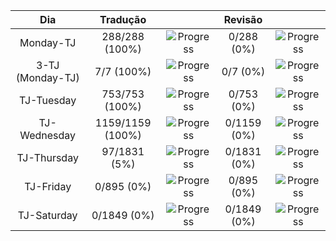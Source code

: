 |     **Dia**      |   **Tradução**   |                                                       | **Revisão** |                                                     |
| :--------------: | :--------------: | :---------------------------------------------------: | :---------: | :-------------------------------------------------: |
|    Monday-TJ     |  288/288 (100%)  | ![Progress](https://progress-bar.dev/100/?&width=150) | 0/288 (0%)  | ![Progress](https://progress-bar.dev/0/?&width=150) |
| 3-TJ (Monday-TJ) |    7/7 (100%)    | ![Progress](https://progress-bar.dev/100/?&width=150) |  0/7 (0%)   | ![Progress](https://progress-bar.dev/0/?&width=150) |
|    TJ-Tuesday    |  753/753 (100%)  | ![Progress](https://progress-bar.dev/100/?&width=150) | 0/753 (0%)  | ![Progress](https://progress-bar.dev/0/?&width=150) |
|   TJ-Wednesday   | 1159/1159 (100%) | ![Progress](https://progress-bar.dev/100/?&width=150) | 0/1159 (0%) | ![Progress](https://progress-bar.dev/0/?&width=150) |
|   TJ-Thursday    |   97/1831 (5%)   |  ![Progress](https://progress-bar.dev/5/?&width=150)  | 0/1831 (0%) | ![Progress](https://progress-bar.dev/0/?&width=150) |
|    TJ-Friday     |    0/895 (0%)    |  ![Progress](https://progress-bar.dev/0/?&width=150)  | 0/895 (0%)  | ![Progress](https://progress-bar.dev/0/?&width=150) |
|   TJ-Saturday    |   0/1849 (0%)    |  ![Progress](https://progress-bar.dev/0/?&width=150)  | 0/1849 (0%) | ![Progress](https://progress-bar.dev/0/?&width=150) |
